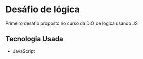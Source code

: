 <h1>Desáfio de lógica</h1>
<p>Primeiro desáfio proposto no curso da DIO de lógica usando JS</p>

<h2>Tecnologia Usada</h2>
<ul>
  <li>JavaScript</li>
</ul>
